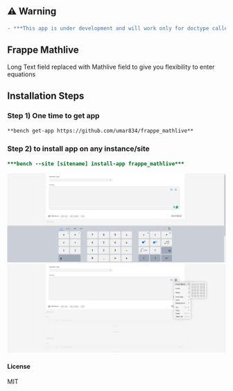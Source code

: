 ## ⚠️ Warning
```diff
- ***This app is under development and will work only for doctype called "Quiz".***
```
## Frappe Mathlive

Long Text field replaced with Mathlive field to give you flexibility to enter equations


## Installation Steps
### Step 1) One time to get app

```diff
**bench get-app https://github.com/umar834/frappe_mathlive**
```
### Step 2) to install app on any instance/site
```diff
***bench --site [sitename] install-app frappe_mathlive***
```
![screenshot](frappe_mathlive_1.png)
![screenshot](frappe_mathlive_2.png)



#### License

MIT
